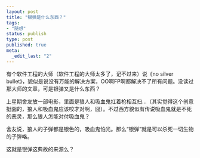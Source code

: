 ```yaml
---
layout: post
title: "银弹是什么东西？"
tags: 
- "随想"
status: publish
type: post
published: true
meta: 
  _edit_last: "2"
---
```


有个软件工程的大师（软件工程的大师太多了，记不过来）说《no silver bullet》，貌似是说没有万能的解决方案，OO啊FP啊都解决不了所有问题。没读过那大师的文章，可是银弹又是什么东西？

上星期舍友放一部电影，里面是狼人和吸血鬼扛着枪相互扫...（其实觉得这个创意挺囧的，狼人和吸血鬼应该咬才对啊，囧）。不过西方貌似有传说吸血鬼就是不死的恶灵，那么狼人怎能对付吸血鬼？

舍友说，狼人的子弹都是银色的，吸血鬼怕光。那么“银弹”就是可以杀死一切生物的子弹咯。

这就是银弹这典故的来源么？
